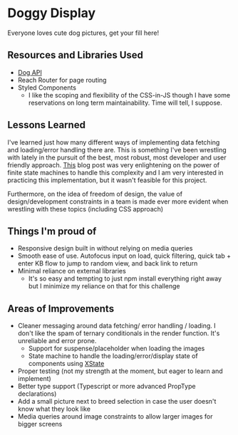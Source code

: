 # Doggy Display

Everyone loves cute dog pictures, get your fill here!

## Resources and Libraries Used

- [Dog API](https://dog.ceo/dog-api/)
- Reach Router for page routing
- Styled Components
  - I like the scoping and flexibility of the CSS-in-JS though I have some reservations on long term maintainability. Time will tell, I suppose.

## Lessons Learned

I've learned just how many different ways of implementing data fetching and loading/error handling there are.
This is something I've been wrestling with lately in the pursuit of the best, most robust, most developer and user friendly approach.
[This](https://mastery.games/post/state-machines-in-react/) blog post was very enlightening on the power of finite state machines to handle this complexity and I am very interested in practicing this implementation, but it wasn't feasible for this project.

Furthermore, on the idea of freedom of design, the value of design/development constraints in a team is made ever more evident when wrestling with these topics (including CSS approach)

## Things I'm proud of

- Responsive design built in without relying on media queries
- Smooth ease of use. Autofocus input on load, quick filtering, quick tab + enter KB flow to jump to random view, and back link to return
- Minimal reliance on external libraries
  - It's so easy and tempting to just npm install everything right away but I minimize my reliance on that for this challenge

## Areas of Improvements

- Cleaner messaging around data fetching/ error handling / loading. I don't like the spam of ternary conditionals in the render function. It's unreliable and error prone.
  - Support for suspense/placeholder when loading the images
  - State machine to handle the loading/error/display state of components using [XState](https://xstate.js.org/)
- Proper testing (not my strength at the moment, but eager to learn and implement)
- Better type support (Typescript or more advanced PropType declarations)
- Add a small picture next to breed selection in case the user doesn't know what they look like
- Media queries around image constraints to allow larger images for bigger screens
